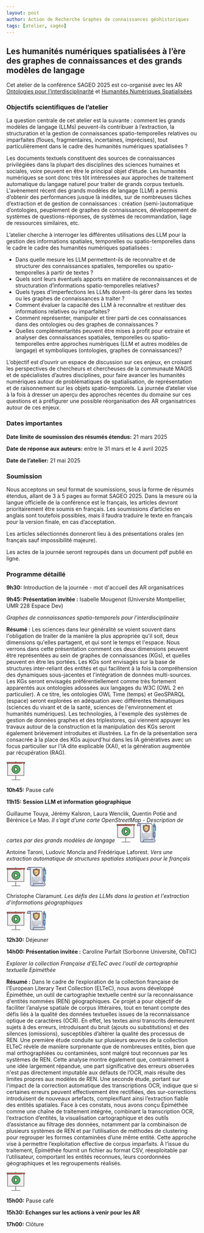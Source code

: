```yaml
---
layout: post
author: Action de Recherche Graphes de connaissances géohistoriques
tags: [atelier, sagéo]
---
```



## Les humanités numériques spatialisées à l’ère des graphes de connaissances et des grands modèles de langage

Cet atelier de la conférence SAGEO 2025 est co-organisé avec les AR [Ontologies pour l’interdisciplinarité](https://magisar4.github.io/ontologies_4_interdisciplinarity/) et [Humanités Numériques Spatialisées](https://hns-magis.github.io/)

### Objectifs scientifiques de l’atelier

La question centrale de cet atelier est la suivante : comment les grands modèles de langage (LLMs) peuvent-ils contribuer à l’extraction, la structuration et la gestion de connaissances spatio-temporelles relatives ou imparfaites (floues, fragmentaires, incertaines, imprécises), tout particulièrement dans le cadre des humanités numériques spatialisées ?

Les documents textuels constituent des sources de connaissances privilégiées dans la plupart des disciplines des sciences humaines et sociales, voire peuvent en être le principal objet d’étude. Les humanités numériques se sont donc très tôt intéressées aux approches de traitement automatique du langage naturel pour traiter de grands corpus textuels. L'avènement récent des grands modèles de langage (LLM) a permis d’obtenir des performances jusque là inédites, sur de nombreuses tâches d’extraction et de gestion de connaissances : création (semi-)automatique d’ontologies, peuplement de graphes de connaissances, développement de systèmes de questions-réponses, de systèmes de recommandation, liage de ressources similaires, etc.

L’atelier cherche à interroger les différentes utilisations des LLM pour la gestion des informations spatiales, temporelles ou spatio-temporelles dans le cadre le cadre des humanités numériques spatialisées : 
* Dans quelle mesure les LLM permettent-ils de reconnaître et de structurer des connaissances spatiales, temporelles ou spatio-temporelles à partir de textes ? 
* Quels sont leurs éventuels apports en matière de reconnaissances et de structuration d’informations spatio-temporelles relatives?
* Quels types d’imperfections les LLMs doivent-ils gérer dans les textes ou les graphes de connaissances à traiter ?
* Comment évaluer la capacité des LLM à reconnaître et restituer des informations relatives ou imparfaites?
* Comment représenter, manipuler et tirer parti de ces connaissances dans des ontologies ou des graphes de connaissances ?
* Quelles complémentarités peuvent être mises à profit pour extraire et analyser des connaissances spatiales, temporelles ou spatio-temporelles entre approches numériques (LLM et autres modèles de langage) et symboliques (ontologies, graphes de connaissances)?

L’objectif est d’ouvrir un espace de discussion sur ces enjeux, en croisant les perspectives de chercheurs et chercheuses de la communauté MAGIS et de spécialistes d’autres disciplines, pour faire avancer les humanités numériques autour de problématiques de spatialisation, de représentation et de raisonnement sur les objets spatio-temporels. La journée d’atelier vise à la fois à dresser un aperçu des approches récentes du domaine sur ces questions et à préfigurer une possible réorganisation des AR organisatrices autour de ces enjeux.


### Dates importantes

**Date limite de soumission des résumés étendus:** 21 mars 2025

**Date de réponse aux auteurs:** entre le 31 mars et le 4 avril 2025

**Date de l’atelier:** 21 mai 2025

### Soumission

Nous acceptons un seul format de soumissions, sous la forme de résumés étendus, allant de 3 à 5 pages au format SAGEO 2025. 
Dans la mesure où la langue officielle de la conférence est le français, les articles devront prioritairement être soumis en français. Les soumissions d’articles en anglais sont toutefois possibles, mais il faudra traduire le texte en français pour la version finale, en cas d’acceptation.

Les articles sélectionnés donneront lieu à des présentations orales (en français sauf impossibilité majeure). 

Les actes de la journée seront regroupés dans un document pdf publié en ligne.

### Programme détaillé

**9h30:** Introduction de la journée - mot d'accueil des AR organisatrices

**9h45: Présentation invitée :** Isabelle Mougenot (Université Montpellier, UMR 228 Espace Dev)

*Graphes de connaissances spatio-temporels pour l'interdisciplinaire*

**Résumé :** Les sciences dans leur généralité se voient souvent dans l'obligation de traiter de la manière la plus appropriée qu'il soit, deux dimensions qu'elles partagent, et qui sont le temps et l'espace. Nous verrons dans cette présentation comment ces deux dimensions peuvent être représentées au sein de graphes de connaissances (KGs),  et quelles peuvent en être les portées. Les KGs sont envisagés sur la base de structures inter-reliant des entités et qui facilitent à la fois la compréhension des dynamiques sous-jacentes et l'intégration de données multi-sources. Les KGs seront envisagés préférentiellement comme très fortement apparentés aux ontologies adossées aux langages du W3C (OWL 2 en particulier). A ce titre, les ontologies OWL Time (temps) et GeoSPARQL (espace) seront explorées en adéquation avec différentes thématiques (sciences du vivant et de la santé, sciences de l'environnement et humanités numériques). Les technologies, à l'exemple des systèmes de gestion de données graphes et des triplestores, qui viennent appuyer les travaux autour de la construction et la manipulation des KGs seront également brièvement introduites et illustrées. La fin de la présentation sera consacrée à la place des KGs aujourd'hui dans les IA génératives avec un focus particulier sur l'IA dite explicable (XAI), et la génération augmentée par récupération (RAG). 

[<img src="images/presentation.png" alt="Présentation" width="50"/>](docs/SAGEO2025_atelierHNS_IsabelleMougenot.pdf)


**10h45:** Pause café

**11h15: Session LLM et information géographique**

Guillaume Touya, Jérémy Kalsron, Laura Wenclik, Quentin Potié and Bérénice Le Mao. *Il s’agit d’une carte OpenStreetMap - Description de cartes par des grands modèles de langage*
[<img src="images/presentation.png" alt="Présentation" width="50"/>](docs/SAGEO2025_atelierHNS_BereniceLeMao.pdf)&nbsp;[<img src="images/article.png" alt="Article" width="50"/>](docs/SAGEO2025_atelierHNS_resume_BereniceLeMao.pdf)

Antoine Taroni, Ludovic Moncla and Frédérique Laforest. 
*Vers une extraction automatique de structures spatiales statiques pour le français*

[<img src="images/presentation.png" alt="Présentation" width="50"/>](docs/SAGEO2025_atelierHNS_AntoineTaroni.pdf)&nbsp;[<img src="images/article.png" alt="Article" width="50"/>](docs/SAGEO2025_atelierHNS_resume_AntoineTaroni.pdf)

Christophe Claramunt. 
*Les défis des LLMs dans la gestion et l'extraction d'informations géographiques*

[<img src="images/presentation.png" alt="Présentation" width="50"/>](docs/SAGEO2025_atelierHNS_ChristopheClaramunt.pdf)&nbsp;[<img src="images/article.png" alt="Article" width="50"/>](docs/SAGEO2025_atelierHNS_resume_ChristopheClaramunt.pdf)

**12h30:** Déjeuner

**14h00: Présentation invitée :** Caroline Parfait (Sorbonne Université, ObTIC)

*Explorer la collection Française d'ELTeC avec l'outil de cartographie textuelle Epiméthée*

**Résumé :** Dans le cadre de l’exploration de la collection française de l'European Literary Text Collection (ELTeC), nous avons développé Épiméthée, un outil de cartographie textuelle centré sur la reconnaissance d'entités nommées (REN) géographiques. Ce projet a pour objectif de faciliter l’analyse spatiale de corpus littéraires, tout en tenant compte des défis liés à la qualité des données textuelles issues de la reconnaissance optique de caractères (OCR). En effet, les textes ainsi transcrits demeurent sujets à des erreurs, introduisant du bruit (ajouts ou substitutions) et des silences (omissions), susceptibles d’altérer la qualité des processus de REN.
Une première étude conduite sur plusieurs œuvres de la collection ELTeC révèle de manière surprenante que de nombreuses entités, bien que mal orthographiées ou contaminées, sont malgré tout reconnues par les systèmes de REN. Cette analyse montre également que, contrairement à une idée largement répandue, une part significative des erreurs observées n'est pas directement imputable aux défauts de l’OCR, mais résulte des limites propres aux modèles de REN. Une seconde étude, portant sur l'impact de la correction automatique des transcriptions OCR, indique que si certaines erreurs peuvent effectivement être rectifiées, des sur-corrections introduisent de nouveaux artefacts, complexifiant ainsi l’extraction fiable des entités spatiales.
Face à ces constats, nous avons conçu Épiméthée comme une chaîne de traitement intégrée, combinant la transcription OCR, l’extraction d’entités, la visualisation cartographique et des outils d’assistance au filtrage des données, notamment par la combinaison de plusieurs systèmes de REN et par l’utilisation de méthodes de clustering pour regrouper les formes contaminées d’une même entité. Cette approche vise à permettre l’exploitation effective de corpus imparfaits. À l’issue du traitement, Épiméthée fournit un fichier au format CSV, réexploitable par l’utilisateur, comportant les entités reconnues, leurs coordonnées géographiques et les regroupements réalisés.

[<img src="images/presentation.png" alt="Présentation" width="50"/>](docs/SAGEO2025_atelierHNS_CarolineKoudoroParfait.pdf)

**15h00:** Pause café

**15h30: Echanges sur les actions à venir pour les AR**

**17h00:** Clôture



